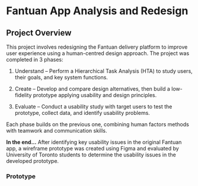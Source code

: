 # Fantuan App Analysis and Redesign

## Project Overview

This project involves redesigning the Fantuan delivery platform to improve user experience using a human-centred design approach. The project was completed in 3 phases:

1. Understand – Perform a Hierarchical Task Analysis (HTA) to study users, their goals, and key system functions.

2. Create – Develop and compare design alternatives, then build a low-fidelity prototype applying usability and design principles.

3. Evaluate – Conduct a usability study with target users to test the prototype, collect data, and identify usability problems.

Each phase builds on the previous one, combining human factors methods with teamwork and communication skills.

**In the end...**
After identifying key usability issues in the original Fantuan app, a wireframe prototype was created using Figma and evaluated by University of Toronto students to determine the usability issues in the developed prototype.


### Prototype

